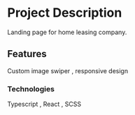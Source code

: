 # Project Description

Landing page for home leasing company.

## Features

Custom image swiper , responsive design

### Technologies

Typescript , React , SCSS
